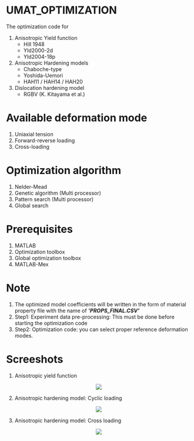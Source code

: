 # UMAT_OPTIMIZATION
The optimization code for
  1. Anisotropic Yield function
        - Hill 1948
        - Yld2000-2d
        - Yld2004-18p
  2. Anisotropic Hardening models
        - Chaboche-type
        - Yoshida-Uemori
        - HAH11 / HAH14 / HAH20
  3. Dislocation hardening model
        - RGBV (K. Kitayama et al.)

# Available deformation mode
  1. Uniaxial tension
  2. Forward-reverse loading
  3. Cross-loading
  
# Optimization algorithm
  1. Nelder-Mead
  2. Genetic algorithm (Multi processor)
  3. Pattern search (Multi processor)
  4. Global search

# Prerequisites
  1. MATLAB
  2. Optimization toolbox
  3. Global optimization toolbox
  4. MATLAB-Mex

# Note
  1. The optimized model coefficients will be written in the form of material property file with the name of ***'PROPS_FINAL.CSV'***
  2. Step1: Experiment data pre-processing: This must be done before starting the optimization code
  3. Step2: Optimization code: you can select proper reference deformation modes.
  
# Screeshots
1. Anisotropic yield function
<p align="center"><img src="https://github.com/theysy/UMAT_OPTIMIZATION_PUBLIC/blob/main/Screenshots/AA2090_YLD2004_OPT.png"></p>

2. Anisotropic hardening model: Cyclic loading
<p align="center"><img src="https://github.com/theysy/UMAT_OPTIMIZATION_PUBLIC/blob/main/Screenshots/HAH20_CYCLIC_OPT.png"></p>

3. Anisotropic hardening model: Cross loading
<p align="center"><img src="https://github.com/theysy/UMAT_OPTIMIZATION_PUBLIC/blob/main/Screenshots/HAH20_CROSS_OPT.png"></p>
